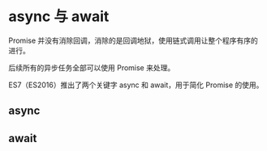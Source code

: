 # async 与 await

Promise 并没有消除回调，消除的是回调地狱，使用链式调用让整个程序有序的进行。

后续所有的异步任务全部可以使用 Promise 来处理。

ES7（ES2016）推出了两个关键字 async 和 await，用于简化 Promise 的使用。

## async

## await
